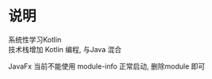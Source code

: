 
# 说明  

系统性学习Kotlin  
技术栈增加 Kotlin 编程, 与Java 混合  


JavaFx 当前不能使用 module-info 正常启动, 删除module 即可 


